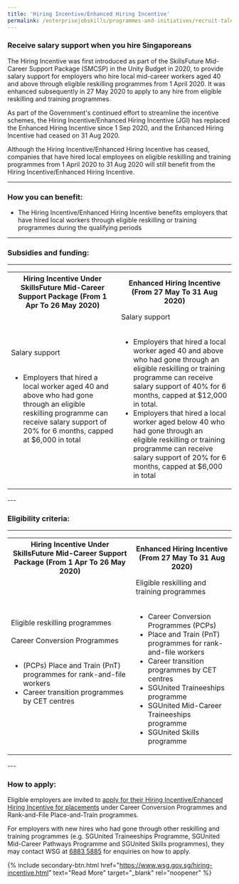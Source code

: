 ```yaml
---
title: 'Hiring Incentive/Enhanced Hiring Incentive'
permalink: /enterprisejobskills/programmes-and-initiatives/recruit-talent/hiring-incentive-enhanced-hiring-incentive/
---
```


### Receive salary support when you hire Singaporeans

The Hiring Incentive was first introduced as part of the SkillsFuture Mid-Career Support Package (SMCSP) in the Unity Budget in 2020, to provide salary support for employers who hire local mid-career workers aged 40 and above through eligible reskilling programmes from 1 April 2020. It was enhanced subsequently in 27 May 2020 to apply to any hire from eligible reskilling and training programmes.

As part of the Government's continued effort to streamline the incentive schemes, the Hiring Incentive/Enhanced Hiring Incentive (JGI) has replaced the Enhanced Hiring Incentive since 1 Sep 2020, and the Enhanced Hiring Incentive had ceased on 31 Aug 2020.

Although the Hiring Incentive/Enhanced Hiring Incentive has ceased, companies that have hired local employees on eligible reskilling and training programmes from 1 April 2020 to 31 Aug 2020 will still benefit from the Hiring Incentive/Enhanced Hiring Incentive.

---

### How you can benefit:

- The Hiring Incentive/Enhanced Hiring Incentive benefits employers that have hired local workers through eligible reskilling or training programmes during the qualifying periods

---

### Subsidies and funding:

---

<table>
<tr>
<th><b>Hiring Incentive Under SkillsFuture Mid-Career Support Package (From 1 Apr To 26 May 2020)</b></th>
<th><b>Enhanced Hiring Incentive (From 27 May To 31 Aug 2020)</b></th>
</tr>
<tr>
<td>Salary support<br><br><ul><li>Employers that hired a local worker aged 40 and above who had gone through an eligible reskilling programme can receive salary support of 20% for 6 months, capped at $6,000 in total</li></ul></td>
<td>Salary support<br><br><ul><li>Employers that hired a local worker aged 40 and above who had gone through an eligible reskilling or training programme can receive salary support of 40% for 6 months, capped at $12,000 in total.</li><li>Employers that hired a local worker aged below 40 who had gone through an eligible reskilling or training programme can receive salary support of 20% for 6 months, capped at $6,000 in total</li></ul></td>
</tr>
<tr>
</tr>
</table>
---

### Eligibility criteria:

---

<table>
<tr>
<th><b>Hiring Incentive Under SkillsFuture Mid-Career Support Package (From 1 Apr To 26 May 2020)</b></th>
<th><b>Enhanced Hiring Incentive (From 27 May To 31 Aug 2020)</b></th>
</tr>
<tr>
<td>Eligible reskilling programmes<br><br>Career Conversion Programmes<br><br><ul><li>(PCPs) Place and Train (PnT) programmes for rank-and-file workers</li><li>Career transition programmes by CET centres</li></ul></td>
<td>Eligible reskilling and training programmes<br><br><ul><li>Career Conversion Programmes (PCPs)</li><li>Place and Train (PnT) programmes for rank-and-file workers</li><li>Career transition programmes by CET centres</li><li>SGUnited Traineeships programme</li><li>SGUnited Mid-Career Traineeships programme</li><li>SGUnited Skills programme</li></ul></td>
</tr>
<tr>
</tr>
</table>
---

### How to apply:

Eligible employers are invited to <a href="https://go.gov.sg/apply-hiring-incentive" target="_blank" rel="noopener">apply for their Hiring Incentive/Enhanced Hiring Incentive for placements</a> under Career Conversion Programmes and Rank-and-File Place-and-Train programmes.

For employers with new hires who had gone through other reskilling and training programmes (e.g. SGUnited Traineeships Programme, SGUnited Mid-Career Pathways Programme and SGUnited Skills programmes), they may contact WSG at [6883 5885](tel:68835885) for enquiries on how to apply.

{% include secondary-btn.html href="https://www.wsg.gov.sg/hiring-incentive.html" text="Read More" target="_blank" rel="noopener" %}

<script src="/jquery/resize-tables.js"></script>
